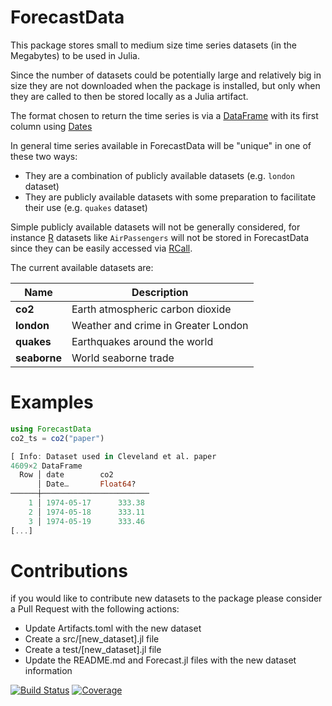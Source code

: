 # ForecastData

This package stores small to medium size time series datasets (in the Megabytes) to be used in Julia.

Since the number of datasets could be potentially large and relatively big in size they are not downloaded when the package is installed, but only when they are called to then be stored locally as a Julia artifact.

The format chosen to return the time series is via a [DataFrame](https://dataframes.juliadata.org/stable/) with its first column using [Dates](https://docs.julialang.org/en/v1/stdlib/Dates/)

In general time series available in ForecastData will be "unique" in one of these two ways:
- They are a combination of publicly available datasets (e.g. `london` dataset) 
- They are publicly available datasets with some preparation to facilitate their use (e.g. `quakes` dataset)
	
Simple publicly available datasets will not be generally considered, for instance [R](https://cran.r-project.org) datasets like  `AirPassengers` will not be stored in ForecastData since they can be easily accessed via [RCall](https://github.com/JuliaInterop/RCall.jl).

The current available datasets are:

| Name | Description |  
|---|---
|**co2** | Earth atmospheric carbon dioxide
|**london** | Weather and crime in Greater London
|**quakes** | Earthquakes around the world
|**seaborne** | World seaborne trade

# Examples

```julia
using ForecastData
co2_ts = co2("paper")

[ Info: Dataset used in Cleveland et al. paper
4609×2 DataFrame
  Row │ date        co2        
      │ Date…       Float64?   
──────┼────────────────────────
    1 │ 1974-05-17      333.38
    2 │ 1974-05-18      333.11
    3 │ 1974-05-19      333.46
[...]
```

# Contributions
if you would like to contribute new datasets to the package please consider a Pull Request with the following actions:
- Update Artifacts.toml with the new dataset
- Create a src/[new_dataset].jl file
- Create a test/[new_dataset].jl file
- Update the README.md and Forecast.jl files with the new dataset information


[![Build Status](https://github.com/viraltux/ForecastData.jl/workflows/CI/badge.svg)](https://github.com/viraltux/ForecastData.jl/actions)
[![Coverage](https://codecov.io/gh/viraltux/ForecastData.jl/branch/master/graph/badge.svg)](https://codecov.io/gh/viraltux/ForecastData.jl)
